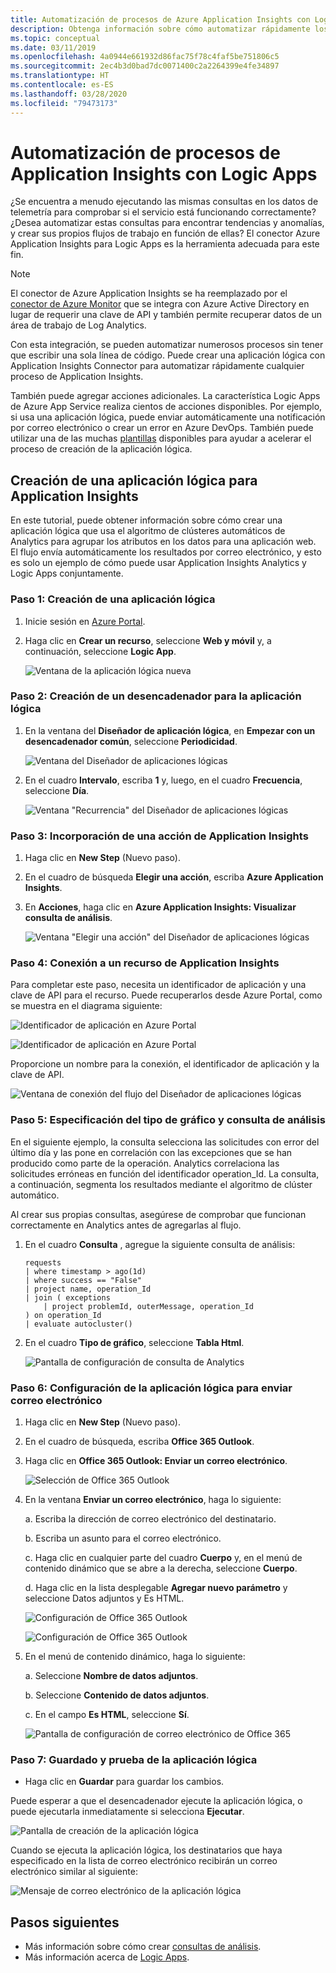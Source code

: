 ```yaml
---
title: Automatización de procesos de Azure Application Insights con Logic Apps
description: Obtenga información sobre cómo automatizar rápidamente los procesos repetibles mediante la adición de Application Insights Connector a la aplicación lógica.
ms.topic: conceptual
ms.date: 03/11/2019
ms.openlocfilehash: 4a0944e661932d86fac75f78c4faf5be751806c5
ms.sourcegitcommit: 2ec4b3d0bad7dc0071400c2a2264399e4fe34897
ms.translationtype: HT
ms.contentlocale: es-ES
ms.lasthandoff: 03/28/2020
ms.locfileid: "79473173"
---
```

# <a name="automate-application-insights-processes-by-using-logic-apps"></a>Automatización de procesos de Application Insights con Logic Apps

¿Se encuentra a menudo ejecutando las mismas consultas en los datos de telemetría para comprobar si el servicio está funcionando correctamente? ¿Desea automatizar estas consultas para encontrar tendencias y anomalías, y crear sus propios flujos de trabajo en función de ellas? El conector Azure Application Insights para Logic Apps es la herramienta adecuada para este fin.

> [!NOTE]
> El conector de Azure Application Insights se ha reemplazado por el [conector de Azure Monitor](../platform/logicapp-flow-connector.md) que se integra con Azure Active Directory en lugar de requerir una clave de API y también permite recuperar datos de un área de trabajo de Log Analytics.

Con esta integración, se pueden automatizar numerosos procesos sin tener que escribir una sola línea de código. Puede crear una aplicación lógica con Application Insights Connector para automatizar rápidamente cualquier proceso de Application Insights. 

También puede agregar acciones adicionales. La característica Logic Apps de Azure App Service realiza cientos de acciones disponibles. Por ejemplo, si usa una aplicación lógica, puede enviar automáticamente una notificación por correo electrónico o crear un error en Azure DevOps. También puede utilizar una de las muchas [plantillas](https://docs.microsoft.com/azure/logic-apps/logic-apps-use-logic-app-templates) disponibles para ayudar a acelerar el proceso de creación de la aplicación lógica. 

## <a name="create-a-logic-app-for-application-insights"></a>Creación de una aplicación lógica para Application Insights

En este tutorial, puede obtener información sobre cómo crear una aplicación lógica que usa el algoritmo de clústeres automáticos de Analytics para agrupar los atributos en los datos para una aplicación web. El flujo envía automáticamente los resultados por correo electrónico, y esto es solo un ejemplo de cómo puede usar Application Insights Analytics y Logic Apps conjuntamente. 

### <a name="step-1-create-a-logic-app"></a>Paso 1: Creación de una aplicación lógica
1. Inicie sesión en [Azure Portal](https://portal.azure.com).
1. Haga clic en **Crear un recurso**, seleccione **Web y móvil** y, a continuación, seleccione **Logic App**.

    ![Ventana de la aplicación lógica nueva](./media/automate-with-logic-apps/1createlogicapp.png)

### <a name="step-2-create-a-trigger-for-your-logic-app"></a>Paso 2: Creación de un desencadenador para la aplicación lógica
1. En la ventana del **Diseñador de aplicación lógica**, en **Empezar con un desencadenador común**, seleccione **Periodicidad**.

    ![Ventana del Diseñador de aplicaciones lógicas](./media/automate-with-logic-apps/2logicappdesigner.png)

1. En el cuadro **Intervalo**, escriba **1** y, luego, en el cuadro **Frecuencia**, seleccione **Día**.

    ![Ventana "Recurrencia" del Diseñador de aplicaciones lógicas](./media/automate-with-logic-apps/3recurrence.png)

### <a name="step-3-add-an-application-insights-action"></a>Paso 3: Incorporación de una acción de Application Insights
1. Haga clic en **New Step** (Nuevo paso).

1. En el cuadro de búsqueda **Elegir una acción**, escriba **Azure Application Insights**.

1. En **Acciones**, haga clic en **Azure Application Insights: Visualizar consulta de análisis**.

    ![Ventana "Elegir una acción" del Diseñador de aplicaciones lógicas](./media/automate-with-logic-apps/4visualize.png)

### <a name="step-4-connect-to-an-application-insights-resource"></a>Paso 4: Conexión a un recurso de Application Insights

Para completar este paso, necesita un identificador de aplicación y una clave de API para el recurso. Puede recuperarlos desde Azure Portal, como se muestra en el diagrama siguiente:

![Identificador de aplicación en Azure Portal](./media/automate-with-logic-apps/5apiaccess.png)

![Identificador de aplicación en Azure Portal](./media/automate-with-logic-apps/6apikey.png)

Proporcione un nombre para la conexión, el identificador de aplicación y la clave de API.

![Ventana de conexión del flujo del Diseñador de aplicaciones lógicas](./media/automate-with-logic-apps/7connection.png)

### <a name="step-5-specify-the-analytics-query-and-chart-type"></a>Paso 5: Especificación del tipo de gráfico y consulta de análisis
En el siguiente ejemplo, la consulta selecciona las solicitudes con error del último día y las pone en correlación con las excepciones que se han producido como parte de la operación. Analytics correlaciona las solicitudes erróneas en función del identificador operation_Id. La consulta, a continuación, segmenta los resultados mediante el algoritmo de clúster automático. 

Al crear sus propias consultas, asegúrese de comprobar que funcionan correctamente en Analytics antes de agregarlas al flujo.

1. En el cuadro **Consulta** , agregue la siguiente consulta de análisis:

    ```
    requests
    | where timestamp > ago(1d)
    | where success == "False"
    | project name, operation_Id
    | join ( exceptions
        | project problemId, outerMessage, operation_Id
    ) on operation_Id
    | evaluate autocluster()
    ```

1. En el cuadro **Tipo de gráfico**, seleccione **Tabla Html**.

    ![Pantalla de configuración de consulta de Analytics](./media/automate-with-logic-apps/8query.png)

### <a name="step-6-configure-the-logic-app-to-send-email"></a>Paso 6: Configuración de la aplicación lógica para enviar correo electrónico

1. Haga clic en **New Step** (Nuevo paso).

1. En el cuadro de búsqueda, escriba **Office 365 Outlook**.

1. Haga clic en **Office 365 Outlook: Enviar un correo electrónico**.

    ![Selección de Office 365 Outlook](./media/automate-with-logic-apps/9sendemail.png)

1. En la ventana **Enviar un correo electrónico**, haga lo siguiente:

   a. Escriba la dirección de correo electrónico del destinatario.

   b. Escriba un asunto para el correo electrónico.

   c. Haga clic en cualquier parte del cuadro **Cuerpo** y, en el menú de contenido dinámico que se abre a la derecha, seleccione **Cuerpo**.
    
   d. Haga clic en la lista desplegable **Agregar nuevo parámetro** y seleccione Datos adjuntos y Es HTML.

      ![Configuración de Office 365 Outlook](./media/automate-with-logic-apps/10emailbody.png)

      ![Configuración de Office 365 Outlook](./media/automate-with-logic-apps/11emailparameter.png)

1. En el menú de contenido dinámico, haga lo siguiente:

    a. Seleccione **Nombre de datos adjuntos**.

    b. Seleccione **Contenido de datos adjuntos**.
    
    c. En el campo **Es HTML**, seleccione **Sí**.

      ![Pantalla de configuración de correo electrónico de Office 365](./media/automate-with-logic-apps/12emailattachment.png)

### <a name="step-7-save-and-test-your-logic-app"></a>Paso 7: Guardado y prueba de la aplicación lógica
* Haga clic en **Guardar** para guardar los cambios.

Puede esperar a que el desencadenador ejecute la aplicación lógica, o puede ejecutarla inmediatamente si selecciona **Ejecutar**.

![Pantalla de creación de la aplicación lógica](./media/automate-with-logic-apps/13save.png)

Cuando se ejecuta la aplicación lógica, los destinatarios que haya especificado en la lista de correo electrónico recibirán un correo electrónico similar al siguiente:

![Mensaje de correo electrónico de la aplicación lógica](./media/automate-with-logic-apps/flow9.png)

## <a name="next-steps"></a>Pasos siguientes

- Más información sobre cómo crear [consultas de análisis](../../azure-monitor/log-query/get-started-queries.md).
- Más información acerca de [Logic Apps](https://docs.microsoft.com/azure/logic-apps/logic-apps-what-are-logic-apps).



<!--Link references-->





